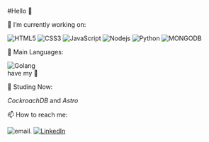 #Hello 👋

🌱 I’m currently working on:

 ![HTML5](https://img.shields.io/badge/HTML5-000?style=for-the-badge&logo=html5) ![CSS3](https://img.shields.io/badge/CSS3-000?style=for-the-badge&logo=css3&logoColor=264CE4) ![JavaScript](https://img.shields.io/badge/JavaScript-000?style=for-the-badge&logo=javascript) ![Nodejs](https://img.shields.io/badge/Node.js-43853D?style=for-the-badge&logo=node.js&logoColor=white) ![Python](https://img.shields.io/badge/Python-000?style=for-the-badge&logo=python) ![MONGODB](https://img.shields.io/badge/MongoDB-4EA94B?style=for-the-badge&logo=mongodb&logoColor=white)



🥇 Main Languages:

![Golang](https://img.shields.io/badge/Go-00ADD8?style=for-the-badge&logo=go&logoColor=white)     
have my 💙



📖 Studing Now:

*CockroachDB* and *Astro*



📫 How to reach me:

![email.](https://img.shields.io/badge/Gmail-D14836?style=for-the-badge&logo=gmail&logoColor=white) [![LinkedIn](https://img.shields.io/badge/LinkedIn-000?style=for-the-badge&logo=linkedin&logoColor=0E76A8)](www.linkedin.com/in/j-welington-ribas-jr-993632112)
